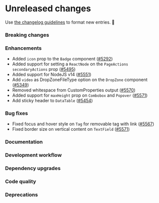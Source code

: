 # Unreleased changes

Use [the changelog guidelines](/documentation/Versioning%20and%20changelog.md) to format new entries. 💜

### Breaking changes

### Enhancements

- Added `icon` prop to the `Badge` component ([#5292](https://github.com/Shopify/polaris/pull/5292))
- Added support for setting a `ReactNode` on the `PageActions` `secondaryActions` prop ([#5495](https://github.com/Shopify/polaris/pull/5495))
- Added support for NodeJS v14 ([#5551](https://github.com/Shopify/polaris/pull/5551))
- Add `video` as DropZoneFileType option on the `DropZone` component ([#5349](https://github.com/Shopify/polaris/pull/5349))
- Removed whitespace from CustomProperties output ([#5570](https://github.com/Shopify/polaris/pull/5570))
- Added support for `maxHeight` prop on `Combobox` and `Popover` ([#5571](https://github.com/Shopify/polaris/pull/5571))
- Add sticky header to `DataTable` ([#5454](https://github.com/Shopify/polaris/pull/5494))

### Bug fixes

- Fixed focus and hover style on `Tag` for removable tag with link ([#5567](https://github.com/Shopify/polaris/pull/5567))
- Fixed border size on vertical content on `TextField` ([#5571](https://github.com/Shopify/polaris/pull/5571))

### Documentation

### Development workflow

### Dependency upgrades

### Code quality

### Deprecations
